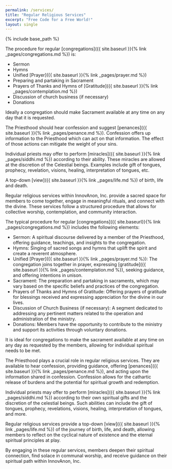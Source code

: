 ```yaml
---
permalink: /services/
title: "Regular Religious Services"
excerpt: "Free Code for a Free World!"
layout: single
---
```


{% include base_path %}

The procedure for regular [congregations]({{ site.baseurl }}{% link _pages/congregations.md %}) is:
- Sermon
- Hymns
- Unified [Prayer]({{ site.baseurl }}{% link _pages/prayer.md %})
- Preparing and partaking in Sacrament
- Prayers of Thanks and Hymns of [Gratitude]({{ site.baseurl }}{% link _pages/contemplation.md %})
- Discussion of church business (if necessary)
- Donations

Ideally a congregation should make Sacrament available at any time on any day that it is requested.

The Priesthood should hear confession and suggest [penances]({{ site.baseurl }}{% link _pages/penance.md %}).
Confession offers up information to the Priesthood which can act on that information.
The effect of those actions can mitigate the weight of your sins.

Individual priests may offer to perform [miracles]({{ site.baseurl }}{% link _pages/siddhi.md %})
according to their ability.
These miracles are allowed at the discretion of the Celestial beings.
Examples include gift of tongues, prophecy, revelation, visions, healing, interpretation of tongues, etc.

A top-down [view]({{ site.baseurl }}{% link _pages/life.md %}) of birth, life and death.






Regular religious services within InnovAnon, Inc. provide a sacred space for members to come together, engage in meaningful rituals, and connect with the divine. These services follow a structured procedure that allows for collective worship, contemplation, and community interaction.

The typical procedure for regular [congregations]({{ site.baseurl}}{% link _pages/congregations.md %}) includes the following elements:

- Sermon: A spiritual discourse delivered by a member of the Priesthood, offering guidance, teachings, and insights to the congregation.
- Hymns: Singing of sacred songs and hymns that uplift the spirit and create a reverent atmosphere.
- Unified [Prayer]({{ site.baseurl }}{% link _pages/prayer.md %}): The congregation joins together in prayer, expressing [gratitude]({{ site.baseurl }}{% link _pages/contemplation.md %}), seeking guidance, and offering intentions in unison.
- Sacrament: The preparation and partaking in sacraments, which may vary based on the specific beliefs and practices of the congregation.
- Prayers of Thanks and Hymns of Gratitude: Offering prayers of gratitude for blessings received and expressing appreciation for the divine in our lives.
- Discussion of Church Business (if necessary): A segment dedicated to addressing any pertinent matters related to the operation and administration of the ministry.
- Donations: Members have the opportunity to contribute to the ministry and support its activities through voluntary donations.

It is ideal for congregations to make the sacrament available at any time on any day as requested by the members, allowing for individual spiritual needs to be met.

The Priesthood plays a crucial role in regular religious services. They are available to hear confession, providing guidance, offering [penances]({{ site.baseurl }}{% link _pages/penance.md %}), and acting upon the information shared in confession. Confession allows for the cathartic release of burdens and the potential for spiritual growth and redemption.

Individual priests may offer to perform [miracles]({{ site.baseurl }}{% link _pages/siddhi.md %}) according to their own spiritual gifts and the discretion of the celestial beings. Such abilities can include the gift of tongues, prophecy, revelations, visions, healing, interpretation of tongues, and more.

Regular religious services provide a top-down [view]({{ site.baseurl }}{% link _pages/life.md %}) of the journey of birth, life, and death, allowing members to reflect on the cyclical nature of existence and the eternal spiritual principles at play.

By engaging in these regular services, members deepen their spiritual connection, find solace in communal worship, and receive guidance on their spiritual path within InnovAnon, Inc.
